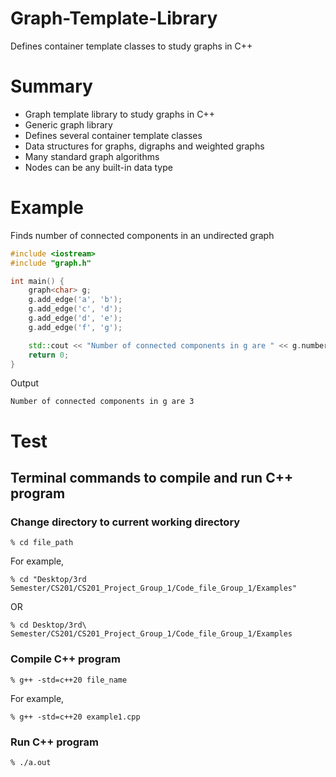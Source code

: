 # Graph-Template-Library
Defines container template classes to study graphs in C++
# Summary
- Graph template library to study graphs in C++
- Generic graph library
- Defines several container template classes
- Data structures for graphs, digraphs and weighted graphs
- Many standard graph algorithms
- Nodes can be any built-in data type
# Example
Finds number of connected components in an undirected graph
```cpp
#include <iostream>
#include "graph.h"

int main() {
    graph<char> g;
    g.add_edge('a', 'b');
    g.add_edge('c', 'd');
    g.add_edge('d', 'e');
    g.add_edge('f', 'g');

    std::cout << "Number of connected components in g are " << g.number_of_connected_components() << "\n";
    return 0;
}
```
Output
```
Number of connected components in g are 3
```
# Test
## Terminal commands to compile and run C++ program
### Change directory to current working directory
```
% cd file_path
```
For example,
```
% cd "Desktop/3rd Semester/CS201/CS201_Project_Group_1/Code_file_Group_1/Examples"
```
OR
```
% cd Desktop/3rd\ Semester/CS201/CS201_Project_Group_1/Code_file_Group_1/Examples
```
### Compile C++ program
```
% g++ -std=c++20 file_name
```
For example,
```
% g++ -std=c++20 example1.cpp
```
### Run C++ program
```
% ./a.out
```
